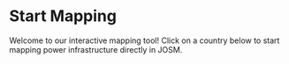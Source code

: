 # Start Mapping

Welcome to our interactive mapping tool! Click on a country below to start mapping power infrastructure directly in JOSM.

<div id="map" style="height: 600px;"></div>

<link rel="stylesheet" href="https://unpkg.com/leaflet@1.7.1/dist/leaflet.css" />
<script src="https://unpkg.com/leaflet@1.7.1/dist/leaflet.js"></script>

<script>
// Map
const map = L.map('map').setView([20, 0], 2);
L.tileLayer('https://{s}.tile.openstreetmap.org/{z}/{x}/{y}.png', {
    maxZoom: 18,
    attribution: '© OpenStreetMap'
}).addTo(map);

// Overpass query 
function buildOverpassQuery(iso) {
    return `[out:xml][timeout:300];
relation["boundary"="administrative"]["admin_level"="2"]["ISO3166-1:alpha2"="${iso}"]->.admin_boundary;
.admin_boundary map_to_area ->.searchArea;

node["power"="tower"](area.searchArea) -> .towers;
node["power"="pole"](area.searchArea) -> .poles;
way["power"="line"](area.searchArea) -> .lines_connected;
way["power"="line"]["voltage"](if:t["voltage"] >= 90000)(area.searchArea) -> .high_voltage_lines;
way["power"="cable"](area.searchArea) -> .cables;
node.poles(w.high_voltage_lines) -> .hv_poles;
node["power"="substation"](area.searchArea) -> .substation_nodes;
way["power"="substation"](area.searchArea) -> .substation_ways;
relation["power"="substation"](area.searchArea) -> .substation_relations;
node["power"="plant"](area.searchArea) -> .plant_nodes;
way["power"="plant"](area.searchArea) -> .plant_ways;
relation["power"="plant"](area.searchArea) -> .plant_relations;
node["power"="generator"](area.searchArea) -> .generator_nodes;
way["power"="generator"](area.searchArea) -> .generator_ways;
relation["power"="generator"](area.searchArea) -> .generator_relations;
node["power"="transformer"](area.searchArea) -> .transformer_nodes;
way["power"="transformer"](area.searchArea) -> .transformer_ways;
relation["power"="transformer"](area.searchArea) -> .transformer_relations;
node["power"="portal"](area.searchArea) -> .portal_nodes;

(
  .towers;
  .hv_poles;   // Only HV poles
  .cables;
  .lines_connected;
  .high_voltage_lines;
  .substation_nodes;
  .substation_ways;
  .substation_relations;
  .plant_nodes;
  .plant_ways;
  .plant_relations;
  .generator_nodes;
  .generator_ways;
  .generator_relations;
  .portal_nodes;
  .transformer_nodes;
  .transformer_ways;
  .transformer_relations;
  .admin_boundary;
);

out meta;
>;
`
}

// JOSM integration function
function sendToJosm(iso) {
  // Build your Overpass query and encode only that part.
  const rawQuery = buildOverpassQuery(iso);
  const encodedQuery = encodeURIComponent(rawQuery);
  
  // Construct the Overpass URL by inserting the encoded query.
  const overpassUrl = "https://overpass-api.de/api/interpreter?data=" + encodedQuery;
  
  // Build the final JOSM URL by concatenating the strings manually.
  const josmUrl = "http://localhost:8111/import?new_layer=true&url=" + overpassUrl;

  // Keep a log to see the actual URL
  console.log("URL ", josmUrl);
  
  const iframe = document.createElement('iframe');
  iframe.style.display = 'none';
  iframe.src = josmUrl;
  document.body.appendChild(iframe);
  setTimeout(() => document.body.removeChild(iframe), 1000);
}


// Load GeoJSON and add interactivity
fetch('../data/countries.geojson')
    .then(response => response.json())
    .then(countries => {
        L.geoJSON(countries, {
            style: { color: '#3388ff', weight: 1 },
            onEachFeature: (feature, layer) => {
                const iso = feature.properties.ISO_A2;
                const name = feature.properties.NAME;
                
                layer.bindPopup(`<b>${name}</b><br>Click to load in JOSM`);
                layer.on('click', () => {
                    // Show loading feedback
                    layer.setStyle({ color: '#ff7800' });
                    layer.getPopup().setContent(`Loading ${name}...`).update();
                    
                    try {
                        sendToJosm(iso);
                    } catch (error) {
                        layer.getPopup().setContent(`Error: ${error.message}`).update();
                    }
                    
                    // Reset style after 2 seconds
                    setTimeout(() => {
                        layer.setStyle({ color: '#3388ff' });
                        layer.getPopup().setContent(`<b>${name}</b><br>Click to load in JOSM`).update();
                    }, 2000);
                });
            }
        }).addTo(map);
    })
    .catch(error => console.error('GeoJSON error:', error));
</script>